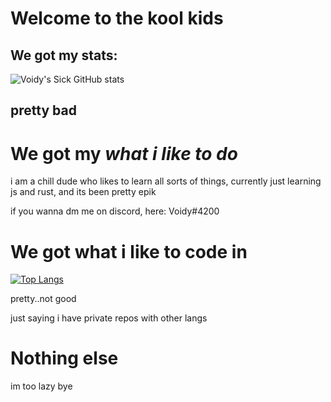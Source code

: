 # Welcome to the kool kids


## We got my stats:
![Voidy's Sick GitHub stats](https://github-readme-stats.vercel.app/api?username=VoidyCD&show_icons=true&theme=dracula)

## pretty bad

# We got my *what i like to do*

i am a chill dude who likes to learn all sorts of things, currently just learning js and rust, and its been pretty epik

if you wanna dm me on discord, here: Voidy#4200


# We got what i like to code in

[![Top Langs](https://github-readme-stats.vercel.app/api/top-langs/?username=VoidyCD&layout=compact&theme=dracula)](https://github.com/anuraghazra/github-readme-stats)

pretty..not good

just saying i have private repos with other langs




# Nothing else
im too lazy bye
